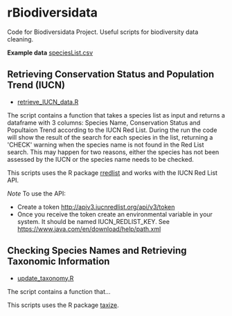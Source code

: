 # rBiodiversidata
Code for Biodiversidata Project.
Useful scripts for biodiversity data cleaning.

**Example data** [speciesList.csv](speciesList.csv)

## Retrieving Conservation Status and Population Trend (IUCN)

- [retrieve_IUCN_data.R](retrieve_IUCN_data.R)

The script contains a function that takes a species list as input and returns a dataframe with 3 columns: Species Name, Conservation Status and Popultaion Trend according to the IUCN Red List. During the run the code will show the result of the search for each species in the list, returning a 'CHECK' warning when the species name is not found in the Red List search. This may happen for two reasons, either the species has not been assessed by the IUCN or the species name needs to be checked. 

This scripts uses the R package [rredlist](https://CRAN.R-project.org/package=rredlist) and works with the IUCN Red List API.

*Note*
To use the API:
- Create a token http://apiv3.iucnredlist.org/api/v3/token
- Once you receive the token create an environmental variable in your system. It should be named IUCN_REDLIST_KEY. See https://www.java.com/en/download/help/path.xml 


## Checking Species Names and Retrieving Taxonomic Information

- [update_taxonomy.R](update_taxonomy.R)

The script contains a function that...

This scripts uses the R package [taxize](https://github.com/ropensci/taxize).



